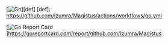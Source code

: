 [![Go](https://github.com/Izumra/Magistus/actions/workflows/go.yml/badge.svg)][def]
[def]: https://github.com/Izumra/Magistus/actions/workflows/go.yml

[![Go Report Card](https://goreportcard.com/badge/github.com/Izumra/Magistus)]https://goreportcard.com/report/github.com/Izumra/Magistus